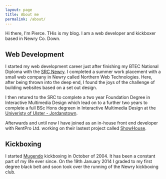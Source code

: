 ```yaml
---
layout: page
title: About me
permalink: /about/
---
```


Hi there, I'm Pierce. THis is my blog. I am a web developer and kickboxer based in Newry Co. Down. 

## Web Development
I started my web development career just after finishing my BTEC National Diploma with the [SRC Newry](http://www.src.ac.uk). I completed a summer work placement with a small web company in Newry called Northern Web Technologies. Here, after being thrown into the deep end, I found the joys of the challenge of building websites based on a set out design. 

I then retured to the SRC to complete a two year Foundation Degree in Interactive Multimedia Design which lead on to a further two years to complete a full BSc Hons degreen in Interactive Multimedia Design at the [Univeristy of Ulster - Jordanstown](http://www.ulster.ac.uk).

Afterwards and until now I have joined as an in-house front end developer with RentPro Ltd. working on their lastest project called [ShowHouse](http://www.showhousesoftware.com).

## Kickboxing
I started <a href="http://mugendoassociationofireland.ie" target="_blank">Mugendo</a> kickboxing in October of 2004. It has been a constant part of my life ever since. On the 19th January 2014 I graded to my first degree black belt and soon took over the running of the Newry kickboxing club.